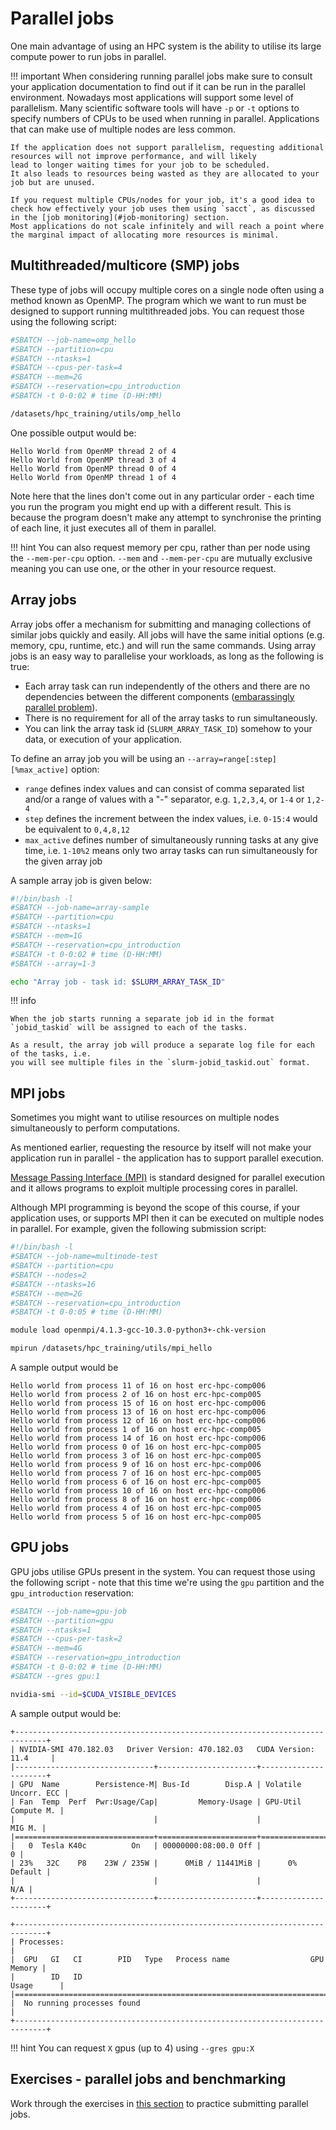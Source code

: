 # Parallel jobs

One main advantage of using an HPC system is the ability to utilise its large compute power to run jobs in parallel.

!!! important
    When considering running parallel jobs make sure to consult your application documentation to find out if it can be run
    in the parallel environment. Nowadays most applications will support some level of parallelism.
    Many scientific software tools will have `-p` or `-t` options to specify numbers of CPUs to be used when running in parallel.
    Applications that can make use of multiple nodes are less common.

    If the application does not support parallelism, requesting additional resources will not improve performance, and will likely
    lead to longer waiting times for your job to be scheduled.
    It also leads to resources being wasted as they are allocated to your job but are unused.

    If you request multiple CPUs/nodes for your job, it's a good idea to check how effectively your job uses them using `sacct`, as discussed
    in the [job monitoring](#job-monitoring) section.
    Most applications do not scale infinitely and will reach a point where the marginal impact of allocating more resources is minimal.

## Multithreaded/multicore (SMP) jobs

These type of jobs will occupy multiple cores on a single node often using a method known as OpenMP.
The program which we want to run must be designed to support running multithreaded jobs.
You can request those using the following script:

```bash
#SBATCH --job-name=omp_hello
#SBATCH --partition=cpu
#SBATCH --ntasks=1
#SBATCH --cpus-per-task=4
#SBATCH --mem=2G
#SBATCH --reservation=cpu_introduction
#SBATCH -t 0-0:02 # time (D-HH:MM)

/datasets/hpc_training/utils/omp_hello
```

One possible output would be:

```text
Hello World from OpenMP thread 2 of 4
Hello World from OpenMP thread 3 of 4
Hello World from OpenMP thread 0 of 4
Hello World from OpenMP thread 1 of 4
```

Note here that the lines don't come out in any particular order - each time you run the program you might end up with a different result.
This is because the program doesn't make any attempt to synchronise the printing of each line, it just executes all of them in parallel.

!!! hint
    You can also request memory per cpu, rather than per node using the `--mem-per-cpu` option.
    `--mem` and `--mem-per-cpu` are mutually exclusive meaning you can use one, or the other in your
    resource request.

## Array jobs

Array jobs offer a mechanism for submitting and managing collections of similar jobs quickly and easily.
All jobs will have the same initial options (e.g. memory, cpu, runtime, etc.) and will run the same commands.
Using array jobs is an easy way to parallelise your workloads, as long as the following is true:

* Each array task can run independently of the others and there are no dependencies between the
  different components ([embarassingly parallel problem](https://en.wikipedia.org/wiki/Embarrassingly_parallel)).
* There is no requirement for all of the array tasks to run simultaneously.
* You can link the array task id (`SLURM_ARRAY_TASK_ID`) somehow to your data, or execution of your application.

To define an array job you will be using an `--array=range[:step][%max_active]` option:

* `range` defines index values and can consist of comma separated list and/or a range of values with a "-" separator, e.g. `1,2,3,4`, or `1-4` or `1,2-4`
* `step` defines the increment between the index values, i.e. `0-15:4` would be equivalent to `0,4,8,12`
* `max_active` defines number of simultaneously running tasks at any give time, i.e. `1-10%2` means only two array tasks can run simultaneously for
  the given array job

A sample array job is given below:

```bash
#!/bin/bash -l
#SBATCH --job-name=array-sample
#SBATCH --partition=cpu
#SBATCH --ntasks=1
#SBATCH --mem=1G
#SBATCH --reservation=cpu_introduction
#SBATCH -t 0-0:02 # time (D-HH:MM)
#SBATCH --array=1-3

echo "Array job - task id: $SLURM_ARRAY_TASK_ID"
```

!!! info

    When the job starts running a separate job id in the format `jobid_taskid` will be assigned to each of the tasks.

    As a result, the array job will produce a separate log file for each of the tasks, i.e.
    you will see multiple files in the `slurm-jobid_taskid.out` format.

## MPI jobs

Sometimes you might want to utilise resources on multiple nodes simultaneously to perform computations.

As mentioned earlier, requesting the resource by itself will not make your application run in parallel - the application has to support parallel execution.

[Message Passing Interface (MPI)](https://en.wikipedia.org/wiki/Message_Passing_Interface)
is standard designed for parallel execution and it allows programs to exploit multiple processing cores in parallel.

Although MPI programming is beyond the scope of this course, if your application
uses, or supports MPI then it can be executed on multiple nodes in parallel.
For example, given the following submission script:

```bash
#!/bin/bash -l
#SBATCH --job-name=multinode-test
#SBATCH --partition=cpu
#SBATCH --nodes=2
#SBATCH --ntasks=16
#SBATCH --mem=2G
#SBATCH --reservation=cpu_introduction
#SBATCH -t 0-0:05 # time (D-HH:MM)

module load openmpi/4.1.3-gcc-10.3.0-python3+-chk-version

mpirun /datasets/hpc_training/utils/mpi_hello
```

A sample output would be

```text
Hello world from process 11 of 16 on host erc-hpc-comp006
Hello world from process 2 of 16 on host erc-hpc-comp005
Hello world from process 15 of 16 on host erc-hpc-comp006
Hello world from process 13 of 16 on host erc-hpc-comp006
Hello world from process 12 of 16 on host erc-hpc-comp006
Hello world from process 1 of 16 on host erc-hpc-comp005
Hello world from process 14 of 16 on host erc-hpc-comp006
Hello world from process 0 of 16 on host erc-hpc-comp005
Hello world from process 3 of 16 on host erc-hpc-comp005
Hello world from process 9 of 16 on host erc-hpc-comp006
Hello world from process 7 of 16 on host erc-hpc-comp005
Hello world from process 6 of 16 on host erc-hpc-comp005
Hello world from process 10 of 16 on host erc-hpc-comp006
Hello world from process 8 of 16 on host erc-hpc-comp006
Hello world from process 4 of 16 on host erc-hpc-comp005
Hello world from process 5 of 16 on host erc-hpc-comp005
```

## GPU jobs

GPU jobs utilise GPUs present in the system.
You can request those using the following script - note that this time we're using the `gpu` partition and the `gpu_introduction` reservation:

``` bash
#SBATCH --job-name=gpu-job
#SBATCH --partition=gpu
#SBATCH --ntasks=1
#SBATCH --cpus-per-task=2
#SBATCH --mem=4G
#SBATCH --reservation=gpu_introduction
#SBATCH -t 0-0:02 # time (D-HH:MM)
#SBATCH --gres gpu:1

nvidia-smi --id=$CUDA_VISIBLE_DEVICES
```

A sample output would be:

```text
+-----------------------------------------------------------------------------+
| NVIDIA-SMI 470.182.03   Driver Version: 470.182.03   CUDA Version: 11.4     |
|-------------------------------+----------------------+----------------------+
| GPU  Name        Persistence-M| Bus-Id        Disp.A | Volatile Uncorr. ECC |
| Fan  Temp  Perf  Pwr:Usage/Cap|         Memory-Usage | GPU-Util  Compute M. |
|                               |                      |               MIG M. |
|===============================+======================+======================|
|   0  Tesla K40c          On   | 00000000:08:00.0 Off |                    0 |
| 23%   32C    P8    23W / 235W |      0MiB / 11441MiB |      0%      Default |
|                               |                      |                  N/A |
+-------------------------------+----------------------+----------------------+

+-----------------------------------------------------------------------------+
| Processes:                                                                  |
|  GPU   GI   CI        PID   Type   Process name                  GPU Memory |
|        ID   ID                                                   Usage      |
|=============================================================================|
|  No running processes found                                                 |
+-----------------------------------------------------------------------------+
```

!!! hint
    You can request `X` gpus (up to 4) using `--gres gpu:X`

## Exercises - parallel jobs and benchmarking

Work through the exercises in [this section](exercises.md/#job-submission-part-2) to practice submitting parallel jobs.
